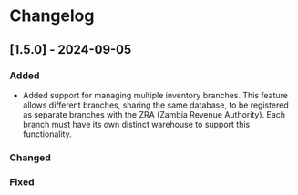 # Changelog

## [1.5.0] - 2024-09-05
### Added
- Added support for managing multiple inventory branches.
This feature allows different branches, sharing the same database, to be registered as separate branches with the ZRA (Zambia Revenue Authority).
Each branch must have its own distinct warehouse to support this functionality.

### Changed


### Fixed